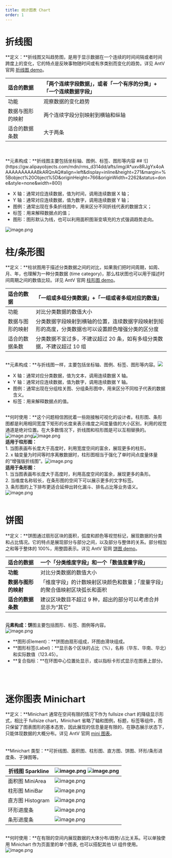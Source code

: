 ```yaml
---
title: 统计图表 Chart
order: 1
---
```


# 折线图

**定义：**折线图又叫趋势图，是用于显示数据在一个连续的时间间隔或者时间跨度上的变化，它的特点是反映事物随时间或有序类别而变化的趋势。详见 AntV 官网 [折线图 demo](https://g2plot.antv.vision/zh/examples/line/basic)。

| 适合的数据 | 「两个连续字段数据」，或者「一个有序的分类」+「一个连续数据字段」 |
| :-- | :-- |
| 功能 | 观察数据的变化趋势 |
| 数据与图形的映射 | 两个连续字段分别映射到横轴和纵轴 |
| 适合的数据条数 | 大于两条 |

<br />
<br />**元素构成：**折线图主要包括坐标轴、图例、标签、图形等内容
## ![](https://gw.alipayobjects.com/mdn/rms_d314dd/afts/img/A*uxv8RJgYx4oAAAAAAAAAAABkARQnAQ#align=left&display=inline&height=271&margin=%5Bobject%20Object%5D&originHeight=766&originWidth=2262&status=done&style=none&width=800)

- X 轴：通常对应连续数据，值为时间，调用连续数据 X 轴；
- Y 轴：通常对应连续数据，值为数字，调用连续数据 Y 轴；
- 图例：通常出现在多条折线图中，用来区分不同折线代表的数据含义；
- 标签：用来解释数据点的值；
- 图形：图形默认为线，也可以利用面积图渐变填充的方式强调趋势走向。

![image.png](https://cdn.nlark.com/yuque/0/2020/png/100257/1605617790147-1a93693f-8b3a-42f9-b584-e0f7f76edb11.png#align=left&display=inline&height=1100&margin=%5Bobject%20Object%5D&name=image.png&originHeight=1100&originWidth=3840&size=302766&status=done&style=none&width=3840)<br />

#

# 柱/条形图

**定义：**柱状图用于描述分类数据之间的对比，如果我们把时间周期，如周、月、年，也理解为一种分类数据 (time category)，那么柱状图也可以用于描述时间周期之间的数值比较。详见 AntV 官网 [柱形图 demo](https://g2plot.antv.vision/zh/examples/column/basic#basic)。

| 适合的数据 | 「一组或多组分类数据」+「一组或者多组对应的数值」 |
| :-- | :-- |
| 功能 | 对比分类数据的数值大小 |
| 数据与图形的映射 | 分类数据字段映射到横轴的位置，连续数据字段映射到矩形的高度，分类数据也可以设置颜色增强分类的区分度 |
| 适合的数据条数 | 分类数据不宜过多，不建议超过 20 条，如有多组分类数据，不建议超过 10 组 |

##

**元素构成：**与折线图一样，主要包括坐标轴、图例、标签、图形等内容。![](https://gw.alipayobjects.com/mdn/rms_d314dd/afts/img/A*O4GCSZuzPJ0AAAAAAAAAAABkARQnAQ#align=left&display=inline&height=266&margin=%5Bobject%20Object%5D&originHeight=497&originWidth=1492&status=done&style=none&width=800)

- X 轴：通常对应分类数据，值为文本，调用连续数据 X 轴。
- Y 轴：通常对应连续数据，值为数字，调用连续数据 Y 轴。
- 图例：通常出现在分组柱关图、分组条形图中，用来区分不同柱子代表的数据含义。
- 标签：用来解释数据点的值。

##

**何时使用：**这个问题相信困扰着一些刚接触可视化的设计者。柱形图、条形图都是利用相同宽度下矩形的长度来表示维度之间度量值的大小区别，利用的视觉通道是绝对位置。在大多数情况下，折线图和柱形图是可以互相替换的。<br />![image.png](https://cdn.nlark.com/yuque/0/2020/png/100257/1605617790167-c44c7dd5-0c5f-4b12-8a42-c85601844b32.png#align=left&display=inline&height=253&margin=%5Bobject%20Object%5D&name=image.png&originHeight=396&originWidth=580&size=21923&status=done&style=none&width=370)![image.png](https://cdn.nlark.com/yuque/0/2020/png/100257/1605617790169-f66e8b71-0936-470d-acda-20e392be6d11.png#align=left&display=inline&height=253&margin=%5Bobject%20Object%5D&name=image.png&originHeight=396&originWidth=580&size=26005&status=done&style=none&width=370)<br />**适用于柱形图：**<br />1. 当图表画布长度大于高度时，利用宽度空间的富余，展现更多的柱形。<br />2. x 轴变量为时间等时序离散数据时，柱形图相当于强化了单时间点度量体量的“增强版折线图”。![image.png](https://cdn.nlark.com/yuque/0/2020/png/100257/1605617790146-2292ffd7-3ff9-4eec-a9a6-b84e6ac71f6e.png#align=left&display=inline&height=240&margin=%5Bobject%20Object%5D&name=image.png&originHeight=396&originWidth=1222&size=42443&status=done&style=none&width=740)<br />**适用于条形图：**<br />1. 当当图表画布长度大于高度时，利用高度空间的富余，展现更多的条形。<br />2. 当维度名称较长，在条形图的空间下可以展示更多的文字标签。<br />3. 条形图的上下排布更适合延伸出转化漏斗、排名占比等业务语义。<br />![image.png](https://cdn.nlark.com/yuque/0/2020/png/100257/1605617790128-ddae588e-44d9-47af-bacb-3e2d9a3a21d2.png#align=left&display=inline&height=240&margin=%5Bobject%20Object%5D&name=image.png&originHeight=396&originWidth=1222&size=55408&status=done&style=none&width=740)<br /> <br />

# 饼图

**定义：**饼图通过扇形区块的面积，弧度和颜色等视觉标记，展现数据的分类和占比情况。它的特点是展现部分与部分之间，以及部分与整体的关系。部分相加之和等于整体的 100%，用整圆表示。详见 AntV 官网 [饼图 demo](https://g2plot.antv.vision/zh/examples/pie/basic#pie-state)。

| **适合的数据** | 一个「分类维度字段」和一个「数值度量字段」 |
| :-- | :-- |
| **功能** | 对比分类数据的数值大小 |
| **数据与图形的映射** | 「维度字段」的计数映射区块颜色和数量；「度量字段」的聚合值映射区块弧长和面积 |
| **适合的数据条数** | 建议区块数目不超过 9 种，超出的部分可以考虑合并显示为“其它” |

##

**元素构成：饼**图主要包括图形、标签、图例等内容。<br />![image.png](https://cdn.nlark.com/yuque/0/2020/png/100257/1605617790167-0081b048-ecbe-4a28-a86f-02c18a84ff79.png#align=left&display=inline&height=232&margin=%5Bobject%20Object%5D&name=image.png&originHeight=464&originWidth=1488&size=44349&status=done&style=none&width=744)

- **图形(Element)：**饼图由扇形组成，环图由滑块组成。
- **图形标签(Label)：**显示各个区块的占比（%），名称（华东、华南、华北）和实际数值（123.45）。
- **复合指标：**在环图中心位置处显示，或以指标卡形式显示在图表上部分。

<br />
<br />

# 迷你图表 Minichart

**定义：**Minichart 通常在空间有限的情况下作为 fullsize chart 的降级显示形式，相比于 fullsize chart，Minichart 省略了轴和图例，标题，标签等组件，而只保留了图表图形的基本态势，因此展现的信息量是有限的，在静态展示状态下，只能体现数据的大概分布。详见 AntV 官网 [mini 图表](https://g2plot.antv.vision/zh/examples/gallery#category-%E8%BF%B7%E4%BD%A0%E6%8A%98%E7%BA%BF%E5%9B%BE)。<br /> <br /> <br />**Minichart 类型：**可折线图、面积图、柱形图、直方图、饼图、环形/条形进度条、子弹图等。

| 折线图 Sparkline | ![image.png](https://intranetproxy.alipay.com/skylark/lark/0/2020/png/191639/1605497238522-2f08adc6-11e7-4d31-8d3f-635529cfd661.png#align=left&display=inline&height=65&margin=%5Bobject%20Object%5D&name=image.png&originHeight=68&originWidth=158&size=2321&status=done&style=none&width=150) ![image.png](https://intranetproxy.alipay.com/skylark/lark/0/2020/png/191639/1605497251055-902c10a4-33be-44ea-a168-5473a11d70c5.png#align=left&display=inline&height=66&margin=%5Bobject%20Object%5D&name=image.png&originHeight=68&originWidth=158&size=2409&status=done&style=none&width=154) |
| --- | --- |
| 面积图 MiniArea | ![image.png](https://intranetproxy.alipay.com/skylark/lark/0/2020/png/191639/1605497277022-916a99a7-9c2d-45f0-9a68-02a999a8c2ff.png#align=left&display=inline&height=65&margin=%5Bobject%20Object%5D&name=image.png&originHeight=68&originWidth=158&size=2383&status=done&style=none&width=152) |
| 柱形图 MiniBar | ![image.png](https://intranetproxy.alipay.com/skylark/lark/0/2020/png/191639/1605497212833-fcad6f27-2b5f-4f75-a14e-c053351547f9.png#align=left&display=inline&height=65&margin=%5Bobject%20Object%5D&name=image.png&originHeight=68&originWidth=158&size=977&status=done&style=none&width=152) |
| 直方图 Histogram | ![image.png](https://intranetproxy.alipay.com/skylark/lark/0/2020/png/191639/1605497344649-1267e577-e478-49b8-b054-c541a3416a58.png#align=left&display=inline&height=65&margin=%5Bobject%20Object%5D&name=image.png&originHeight=68&originWidth=158&size=960&status=done&style=none&width=151) |
| 环形进度条 | ![image.png](https://intranetproxy.alipay.com/skylark/lark/0/2020/png/191639/1605497419512-3ac6363d-5dc8-4fdc-82e8-8e8de5a52345.png#align=left&display=inline&height=89&margin=%5Bobject%20Object%5D&name=image.png&originHeight=98&originWidth=166&size=4137&status=done&style=none&width=150) |
| 条形进度条 | ![image.png](https://intranetproxy.alipay.com/skylark/lark/0/2020/png/191639/1605497484870-03fea53e-4786-4edc-a71d-8836b5f20e41.png#align=left&display=inline&height=69&margin=%5Bobject%20Object%5D&name=image.png&originHeight=105&originWidth=659&size=9488&status=done&style=none&width=436) |

##

**何时使用：**在有限的空间内展现数据的大体分布/趋势/占比关系。可以单独使用 Minichart 作为页面里的单个图表, 也可以搭配其他 UI 组件使用。<br />![image.png](https://cdn.nlark.com/yuque/0/2020/png/100257/1605617790142-cd242913-8ae7-4d97-a82e-5a52640b9902.png#align=left&display=inline&height=1024&margin=%5Bobject%20Object%5D&name=image.png&originHeight=1024&originWidth=3030&size=771398&status=done&style=none&width=3030)
